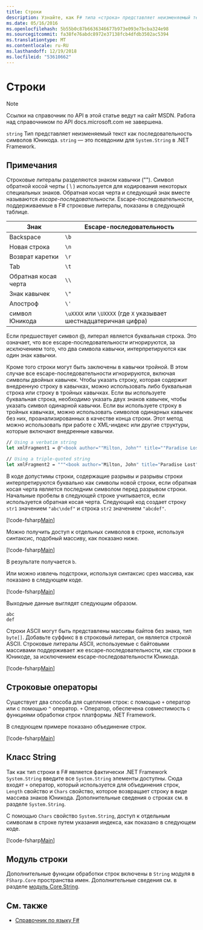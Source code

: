 ```yaml
---
title: Строки
description: Узнайте, как F# типа «строка» представляет неизменяемый текст как последовательность символов Юникода.
ms.date: 05/16/2016
ms.openlocfilehash: 5b55b0c87b6636346677b973e093e7bcba324e98
ms.sourcegitcommit: fa38fe76abdc8972e37138fcb4dfdb3502ac5394
ms.translationtype: MT
ms.contentlocale: ru-RU
ms.lasthandoff: 12/19/2018
ms.locfileid: "53610662"
---
```

# <a name="strings"></a>Строки

> [!NOTE]
> Ссылки на справочник по API в этой статье ведут на сайт MSDN.  Работа над справочником по API docs.microsoft.com не завершена.

`string` Тип представляет неизменяемый текст как последовательность символов Юникода. `string` — это псевдоним для `System.String` в .NET Framework.

## <a name="remarks"></a>Примечания

Строковые литералы разделяются знаком кавычки (""). Символ обратной косой черты ( \\ ) используется для кодирования некоторых специальных знаков. Обратная косая черта и следующий знак вместе называются *escape-последовательности*. Escape-последовательности, поддерживаемые в F# строковые литералы, показаны в следующей таблице.

|Знак|Escape-последовательность|
|---------|---------------|
|Backspace|`\b`|
|Новая строка|`\n`|
|Возврат каретки|`\r`|
|Tab|`\t`|
|Обратная косая черта|`\\`|
|Знак кавычек|`\"`|
|Апостроф|`\'`|
|символ Юникода|`\uXXXX` или `\UXXXX` (где `X` указывает шестнадцатеричная цифра)|

Если предшествует символ @, литерал является буквальная строка. Это означает, что все escape-последовательности игнорируются, за исключением того, что два символа кавычки, интерпретируются как один знак кавычки.

Кроме того строки могут быть заключены в кавычки тройной. В этом случае все escape-последовательности игнорируются, включая символы двойных кавычек. Чтобы указать строку, которая содержит внедренную строку в кавычках, можно использовать либо буквальная строка или строку в тройных кавычках. Если вы используете буквальная строка, необходимо указать двух знаков кавычек, чтобы указать символ одинарной кавычки. Если вы используете строку в тройных кавычках, можно использовать символов одинарных кавычек без них, проанализированных в качестве конца строки. Этот метод можно использовать при работе с XML-индекс или другие структуры, которые включают внедренные кавычки.

```fsharp
// Using a verbatim string
let xmlFragment1 = @"<book author=""Milton, John"" title=""Paradise Lost"">"

// Using a triple-quoted string
let xmlFragment2 = """<book author="Milton, John" title="Paradise Lost">"""
```

В коде допустимы строки, содержащие разрывы и разрывы строки интерпретируются буквально как символы новой строки, если обратная косая черта является последним символом перед разрывом строки. Начальные пробелы в следующей строке учитывается, если используется обратная косая черта. Следующий код создает строку `str1` значением `"abc\ndef"` и строка `str2` значением `"abcdef"`.

[!code-fsharp[Main](../../../samples/snippets/fsharp/lang-ref-1/snippet1001.fs)]

Можно получить доступ к отдельных символов в строке, используя синтаксис, подобный массиву, как показано ниже.

[!code-fsharp[Main](../../../samples/snippets/fsharp/lang-ref-1/snippet1002.fs)]

В результате получается `b`.

Или можно извлечь подстроки, используя синтаксис срез массива, как показано в следующем коде.

[!code-fsharp[Main](../../../samples/snippets/fsharp/lang-ref-1/snippet1003.fs)]

Выходные данные выглядят следующим образом.

```
abc
def
```

Строки ASCII могут быть представлены массивы байтов без знака, тип `byte[]`. Добавьте суффикс `B` в строковый литерал, он является строкой ASCII. Строковые литералы ASCII, используемые с байтовыми массивами поддерживает же escape-последовательности, как строки в Юникоде, за исключением escape-последовательности Юникода.

[!code-fsharp[Main](../../../samples/snippets/fsharp/lang-ref-1/snippet1004.fs)]

## <a name="string-operators"></a>Строковые операторы

Существует два способа для сцепления строк: с помощью `+` оператор или с помощью `^` оператор. `+` Оператор, обеспечена совместимость с функциями обработки строк платформы .NET Framework.

В следующем примере показано объединение строк.

[!code-fsharp[Main](../../../samples/snippets/fsharp/lang-ref-1/snippet1006.fs)]

## <a name="string-class"></a>Класс String

Так как тип строки в F# является фактически .NET Framework `System.String` введите все `System.String` элементы доступны. Сюда входят `+` оператор, который используется для объединения строк, `Length` свойство и `Chars` свойство, которое возвращает строку в виде массива знаков Юникода. Дополнительные сведения о строках см. в разделе `System.String`.

С помощью `Chars` свойство `System.String`, доступ к отдельным символам в строке путем указания индекса, как показано в следующем коде.

[!code-fsharp[Main](../../../samples/snippets/fsharp/lang-ref-1/snippet1005.fs)]

## <a name="string-module"></a>Модуль строки

Дополнительные функции обработки строк включены в `String` модуля в `FSharp.Core` пространства имен. Дополнительные сведения см. в разделе [модуль Core.String](https://msdn.microsoft.com/visualfsharpdocs/conceptual/core.string-module-%5bfsharp%5d).

## <a name="see-also"></a>См. также

- [Справочник по языку F#](index.md)